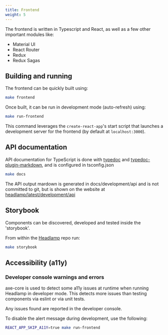 ```yaml
---
title: Frontend
weight: 5
---
```


The frontend is written in Typescript and React, as well as a few other important modules like:
* Material UI
* React Router
* Redux
* Redux Sagas

## Building and running

The frontend can be quickly built using:

```bash
make frontend
```

Once built, it can be run in development mode (auto-refresh) using:


```bash
make run-frontend
```

This command leverages the `create-react-app`'s start script that launches
a development server for the frontend (by default at `localhost:3000`).


## API documentation

API documentation for TypeScript is done with [typedoc](https://typedoc.org/) and [typedoc-plugin-markdown](https://github.com/tgreyuk/typedoc-plugin-markdown), and is configured in tsconfig.json

```bash
make docs
```

The API output mardown is generated in docs/development/api and is not 
committed to git, but is shown on the website at
[headlamp/latest/development/api](https://kinvolk.io/docs/headlamp/latest/development/api/)


## Storybook

Components can be discovered, developed and tested inside the 'storybook'.

From within the [Headlamp](https://github.com/kinvolk/headlamp/) repo run:

```bash
make storybook
```


## Accessibility (a11y)

### Developer console warnings and errors

axe-core is used to detect some a11y issues at runtime when running
Headlamp in developer mode. This detects more issues than testing
components via eslint or via unit tests.

Any issues found are reported in the developer console.

To disable the alert message during development, use the following:
```bash
REACT_APP_SKIP_A11Y=true make run-frontend
```
